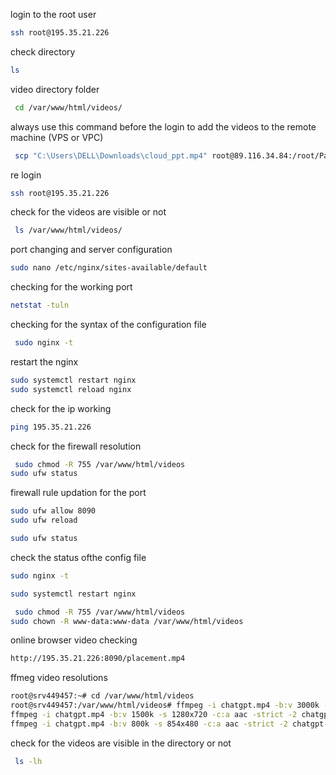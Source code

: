 login to the root user

```bash
ssh root@195.35.21.226
```

check directory

```bash
ls
```

video directory folder

```bash
 cd /var/www/html/videos/
```

always use this command before the login to add the videos to the remote machine (VPS or VPC) 

```bash
 scp "C:\Users\DELL\Downloads\cloud_ppt.mp4" root@89.116.34.84:/root/PaarshEdu/uploads
```

re login

```bash
ssh root@195.35.21.226
```


check for the videos are visible or not

```bash
 ls /var/www/html/videos/
```

port changing and server configuration

 ```bash
sudo nano /etc/nginx/sites-available/default
```

checking for the working port

```bash
netstat -tuln
```

checking for the syntax of the configuration file

```bash
 sudo nginx -t
```

restart the nginx 

```bash
sudo systemctl restart nginx
sudo systemctl reload nginx
```

check for the ip working

```bash
ping 195.35.21.226
```

check for the firewall resolution
```bash
 sudo chmod -R 755 /var/www/html/videos
sudo ufw status
```

firewall rule updation for the port
```bash
sudo ufw allow 8090
sudo ufw reload
```


```bash
sudo ufw status
```
check the status ofthe config file 

```bash
sudo nginx -t
```


```bash
sudo systemctl restart nginx
```



```bash
 sudo chmod -R 755 /var/www/html/videos
sudo chown -R www-data:www-data /var/www/html/videos
```

online browser video checking
```bash
http://195.35.21.226:8090/placement.mp4
```

ffmeg video resolutions

```bash
root@srv449457:~# cd /var/www/html/videos
root@srv449457:/var/www/html/videos# ffmpeg -i chatgpt.mp4 -b:v 3000k -s 1920x1080 -c:a aac -strict -2 chatgpt-1080p.mp4
ffmpeg -i chatgpt.mp4 -b:v 1500k -s 1280x720 -c:a aac -strict -2 chatgpt-720p.mp4
ffmpeg -i chatgpt.mp4 -b:v 800k -s 854x480 -c:a aac -strict -2 chatgpt-480p.mp4
```

check for the videos are visible in the directory or not

```bash
 ls -lh
```


```bash

```


```bash

```
